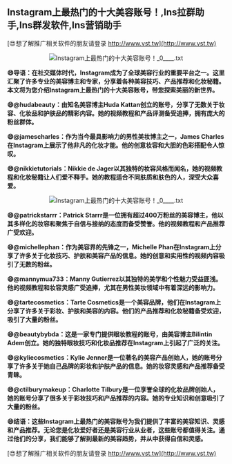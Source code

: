 ## **Instagram上最热门的十大美容账号！,Ins拉群助手,Ins群发软件,Ins营销助手**

[😍想了解推广相关软件的朋友请登录 http://www.vst.tw](http://www.vst.tw)

 <center><img src="https://vst.tw/MP4/tuiguang/png/3.png" alt="Instagram上最热门的十大美容账号！_0____.txt"></center>

**😄导语：在社交媒体时代，Instagram成为了全球美容行业的重要平台之一。这里汇聚了许多专业的美容博主和专家，分享着各种美容技巧、产品推荐和化妆秘籍。本文将为您介绍Instagram上最热门的十大美容账号，带您探索美丽的新世界。**

**😄@hudabeauty：由知名美容博主Huda Kattan创立的账号，分享了无数关于妆容、化妆品和护肤品的精彩内容。她的视频教程和产品评测备受追捧，拥有庞大的粉丝群体。**

**😄@jamescharles：作为当今最具影响力的男性美妆博主之一，James Charles在Instagram上展示了他非凡的化妆才能。他的创意妆容和大胆的色彩搭配令人惊叹。**

**😄@nikkietutorials：Nikkie de Jager以其独特的妆容风格而闻名，她的视频教程和化妆秘籍让人们爱不释手。她的教程适合不同肤质和肤色的人，深受大众喜爱。**

 <center><img src="https://vst.tw/MP4/tuiguang/png/6.png" alt="Instagram上最热门的十大美容账号！_0____.txt"></center>

**😄@patrickstarrr：Patrick Starrr是一位拥有超过400万粉丝的美容博主，他以其多样化的妆容和聚焦于自信与接纳的态度而备受赞誉。他的视频教程和产品推荐广受欢迎。**

**😄@michellephan：作为美容界的先锋之一，Michelle Phan在Instagram上分享了许多关于化妆技巧、护肤和美容产品的信息。她的创意和实用性的视频内容吸引了无数的粉丝。**

**😄@mannymua733：Manny Gutierrez以其独特的美学和个性魅力受益匪浅。他的视频教程和妆容灵感广受追捧，尤其在男性美妆领域中有着深远的影响力。**

**😄@tartecosmetics：Tarte Cosmetics是一个美容品牌，他们在Instagram上分享了许多关于彩妆、护肤和美容的内容。他们的产品推荐和化妆秘籍备受欢迎，吸引了大量的粉丝。**

**😄@beautybybda：这是一家专门提供眼妆教程的账号，由美容博主Bilintin Adem创立。她的独特眼妆技巧和化妆品推荐在Instagram上引起了广泛的关注。**

**😄@kyliecosmetics：Kylie Jenner是一位著名的美容产品创始人，她的账号分享了许多关于她自己品牌的彩妆和护肤产品的信息。她的妆容灵感和产品推荐备受青睐。**

**😄@ctilburymakeup：Charlotte Tilbury是一位享誉全球的化妆品牌创始人，她的账号分享了很多关于彩妆技巧和产品推荐的内容。她的专业知识和创意吸引了大量的粉丝。**

**😄结语：这些Instagram上最热门的美容账号为我们提供了丰富的美容知识、灵感和产品推荐。无论您是化妆爱好者还是美容行业从业者，这些账号都值得关注。通过他们的分享，我们能够了解到最新的美容趋势，并从中获得自信和灵感。**

[😍想了解推广相关软件的朋友请登录 http://www.vst.tw](http://www.vst.tw)



